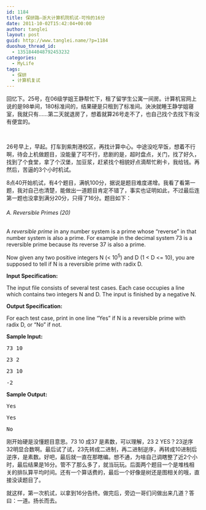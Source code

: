 ```yaml
---
id: 1184
title: 保研路—浙大计算机院机试-可怜的16分
date: 2011-10-02T15:42:04+00:00
author: tanglei
layout: post
guid: http://www.tanglei.name/?p=1184
duoshuo_thread_id:
  - 1351844048792453232
categories:
  - MyLife
tags:
  - 保研
  - 计算机复试
---
```

回忆下。25号，在06级学姐王静帮忙下，租了留学生公寓一间房。计算机官网上说的是98单间，180标准间的，结果硬是只租到了标准间。泱泱就睡王静学姐寝室，我就只有……第二天就退房了，想着就算26号走不了，也自己找个去找下有没有便宜的。

&nbsp;

26号早上，早起。打车到紫荆港校区，再找计算中心。中途没吃早饭，想着不行啊，待会上机做题目，没能量了可不行，悲剧的是，超时盘点，关门，找了好久，找到了个食堂，拿了个汉堡，加豆浆，赶紧找个相貌好点滴帮忙刷卡，我给钱。再然后，苦逼的3个小时机试。

8点40开始机试，有4个题目，满帆100分，据说是题目难度递增。我看了看第一题，我对自己也清楚，能做出一道题目肯定不错了，事实也证明如此，不过最后连第一题也没拿到满分20分，只得了16分。题目如下：

###### A. Reversible Primes (20)

A _reversible prime_ in any number system is a prime whose &#8220;reverse&#8221; in that number system is also a prime. For example in the decimal system 73 is a reversible prime because its reverse 37 is also a prime.

Now given any two positive integers N (< 10<sup>5</sup>) and D (1 < D <= 10), you are supposed to tell if N is a reversible prime with radix D.

**Input Specification:**

The input file consists of several test cases. Each case occupies a line which contains two integers N and D. The input is finished by a negative N.

**Output Specification:**

For each test case, print in one line &#8220;Yes&#8221; if N is a reversible prime with radix D, or &#8220;No&#8221; if not.

**Sample Input:**

<pre>73 10</pre>

<pre>23 2</pre>

<pre>23 10</pre>

<pre>-2</pre>

**Sample Output:**

<pre>Yes</pre>

<pre>Yes</pre>

<pre>No</pre>

刚开始硬是没懂题目意思。73 10 成37 是素数，可以理解，23 2 YES？23逆序32明显合数啊。最后试了试，23先转成二进制，再二进制逆序，再转成10进制后逆序，是素数。好吧，最后就一直在那瞎编。想不通，为啥自己调瞎整了近2个小时，最后结果是16分。管不了那么多了，就当玩玩。后面两个题目一个是堆栈相关的排队算平均时间。还有一个算话费的，最后一个好像是树还是图相关的哦，直接没读题目了。

就这样，第一次机试，以拿到16分告终。做完后，旁边一哥们问做出来几道？答曰：一道。扬长而去。
